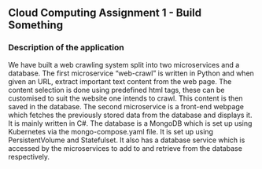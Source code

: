 ## Cloud Computing Assignment 1 - Build Something
### Description of the application
We have built a web crawling system split into two microservices and a database.
The first microservice “web-crawl” is written in Python and when given an URL, extract important text content from the web page. The content selection is done using predefined html tags, these can be customised to suit the website one intends to crawl.  This content is then saved in the database. 
The second microservice is a front-end webpage which fetches the previously stored data from the database and displays it. It is mainly written in C#. 
The database is a MongoDB which is set up using Kubernetes via the mongo-compose.yaml file. It is set up using PersistentVolume and Statefulset. It also has a database service which is accessed by the microservices to add to and retrieve from the database respectively. 
